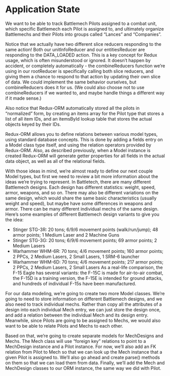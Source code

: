 # Application State

We want to be able to track Battlemech Pilots assigned to a combat unit, which specific Battlemech each Pilot is assigned to, and ultimately organize Battlemechs and their Pilots into groups called “Lances” and “Companies”.

Notice that we actually have two different slice reducers responding to the same action! Both our unitInfoReducer and our entitiesReducer are responding to the DATA_LOADED action. This is a key concept for Redux usage, which is often misunderstood or ignored. It doesn’t happen by accident, or completely automatically - the combineReducers function we’re using in our rootReducer is specifically calling both slice reducers, and giving them a chance to respond to that action by updating their own slice of data. We could implement the same behavior ourselves, but combineReducers does it for us. (We could also choose not to use combineReducers if we wanted to, and maybe handle things a different way if it made sense.)

Also notice that Redux-ORM automatically stored all the pilots in “normalized” form, by creating an items array for the Pilot type that stores a list of all item IDs, and an itemsById lookup table that stores the actual objects keyed by their IDs.

Redux-ORM allows you to define relations between various model types, using standard database concepts. This is done by adding a fields entry on a Model class type itself, and using the relation operators provided by Redux-ORM. Also, as described previously, when a Model instance is created Redux-ORM will generate getter properties for all fields in the actual data object, as well as all of the relational fields.

With those ideas in mind, we’re almost ready to define our next couple Model types, but first we need to review a bit more information about the ideas we’re trying to represent. In Battletech, there are many different Battlemech designs. Each design has different statistics: weight, speed, armor, weapons, and so on. There may also be different variations on the same design, which would share the same basic characteristics (usually weight and speed), but maybe have some differences in weapons and armor. There can be many different individual mechs of the same design. Here’s some examples of different Battlemech design variants to give you the idea:

- Stinger STG-3R: 20 tons; 6/9/6 movement points (walk/run/jump); 48 armor points; 1 Medium Laser and 2 Machine Guns
- Stinger STG-3G: 20 tons; 6/9/6 movement points; 69 armor points; 2 Medium Lasers
- Warhammer WHM-6R: 70 tons; 4/6 movement points; 160 armor points; 2 PPCs, 2 Medium Lasers, 2 Small Lasers, 1 SRM-6 launcher
- Warhammer WHM-6D: 70 tons; 4/6 movement points; 217 armor points; 2 PPCs, 2 Medium Lasers, 2 Small Lasers
  As a real-life comparison, the F-15 Eagle has several variants: the F-15C is made for air-to-air combat, the F-15D is a training version, the F-15E is intended for ground attacks, and hundreds of individual F-15s have been manufactured.

For our data modeling, we’re going to create two more Model classes. We’re going to need to store information on different Battlemech designs, and we also need to track individual mechs. Rather than copy all the attributes of a design into each individual Mech entry, we can just store the design once, and add a relation between the individual Mech and its design entry. Meanwhile, since Pilots are going to be assigned to Mechs, we would also want to be able to relate Pilots and Mechs to each other.

Based on that, we’re going to create separate models for MechDesigns and Mechs. The Mech class will use “foreign key” relations to point to a MechDesign instance and a Pilot instance. For now, we’ll also add an FK relation from Pilot to Mech so that we can look up the Mech instance that a given Pilot is assigned to. We’ll also go ahead and create parse() methods on them so that we can load them from data. Finally, we’ll add the Mech and MechDesign classes to our ORM instance, the same way we did with Pilot.
